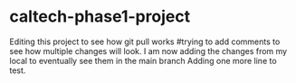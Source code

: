 # caltech-phase1-project

Editing this project to see how git pull works
#trying to add comments to see how multiple changes will look.
I am now adding the changes from my local to eventually see them in the main branch
Adding one more line to test.

